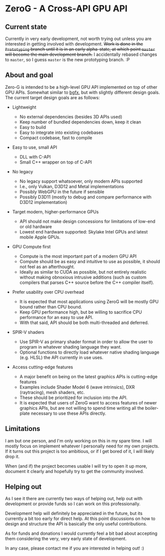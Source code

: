 # ZeroG - A Cross-API GPU API
## Current state

Currently in very early development, not worth trying out unless you are interested in getting involved with development. ~~Work is done in the `Prototyping` branch until it is in an early alpha-state, at which point `master` will become the main development branch.~~ I accidentally rebased changes to `master`, so I guess `master` is the new prototyping branch. :P

## About and goal

Zero-G is intended to be a high-level GPU API implemented on top of other GPU APIs. Somewhat similar to [bgfx](https://github.com/bkaradzic/bgfx), but with slightly different design goals. The current target design goals are as follows:

* Lightweight

  * No external dependencies (besides 3D APIs used)
  * Keep number of bundled dependencies down, keep it clean
  * Easy to build
  * Easy to integrate into existing codebases
  * Compact codebase, fast to compile

* Easy to use, small API

  * DLL with C-API
  * Small C++ wrapper on top of C-API

* No legacy

  * No legacy support whatsoever, only modern APIs supported
  * I.e., only Vulkan, D3D12 and Metal implementations
  * Possibly WebGPU in the future if sensible
  * Possibly D3D11 (mostly to debug and compare performance with D3D12 implementation)

* Target modern, higher-performance GPUs

  * API should not make design concessions for limitations of low-end or old hardware
  * Lowest end hardware supported: Skylake Intel GPUs and latest mobile Apple GPUs.

* GPU Compute first

  * Compute is the most important part of a modern GPU API
  * Compute should be as easy and intuitive to use as possible, it should not feel as an afterthought.
  * Ideally as similar to CUDA as possible, but not entirely realistic without making obnoxious intrusive additions (such as custom compilers that parses C++ source before the C++ compiler itself).

* Prefer usability over CPU overhead

  * It is expected that most applications using ZeroG will be mostly GPU bound rather than CPU bound.
  * Keep GPU performance high, but be willing to sacrifice CPU performance for an easy to use API.
  * With that said, API should be both multi-threaded and deferred.

* SPIR-V shaders

  * Use SPIR-V as primary shader format in order to allow the user to program in whatever shading language they want.
  * Optional functions to directly load whatever native shading language (e.g. HLSL) the API currently in use uses.

* Access cutting-edge features

  * A major benefit on being on the latest graphics APIs is cutting-edge features
  * Examples include Shader Model 6 (wave intrinsics), DXR (raytracing), mesh shaders, etc.
  * These should be prioritized for inclusion into the API.
  * It is expected that users of ZeroG want to access features of newer graphics APIs, but are not willing to spend time writing all the boiler-plate necessary to use these APIs directly.

## Limitations

I am but one person, and I'm only working on this in my spare time. I will mostly focus on implement whatever I personally need for my own projects. If it turns out this project is too ambitious, or if I get bored of it, I will likely drop it.

When (and if) the project becomes usable I will try to open it up more, document it clearly and hopefully try to get the community involved.

## Helping out

As I see it there are currently two ways of helping out, help out with development or provide funds so I can work on this professionally.

Development help will definitely be appreciated in the future, but its currently a bit too early for direct help. At this point discussions on how to design and structure the API is basically the only useful contributions.

As for funds and donations I would currently feel a bit bad about accepting them considering the very, very early state of development.

In any case, please contact me if you are interested in helping out! :)